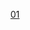 <html>
<header>
<title>U0IC - 2019 onwards</title>

<a href="MFisher01.md">01</a>
</header>
</html>
